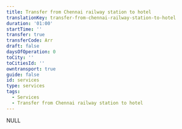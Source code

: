 ```yaml
---
title: Transfer from Chennai railway station to hotel
translationKey: transfer-from-chennai-railway-station-to-hotel
duration: '01:00'
startTime: ''
transfer: true
transferCode: Arr
draft: false
daysOfOperation: 0
toCity: ''
toCitiesId: ''
owntransport: true
guide: false
id: services
type: services
tags:
  - Services
  - Transfer from Chennai railway station to hotel
---
```

NULL